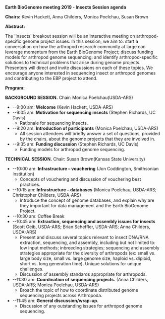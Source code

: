 **Earth BioGenome meeting 2019 - Insects Session**  **agenda**

**Chairs:** Kevin Hackett, Anna Childers, Monica Poelchau, Susan Brown

**Abstract:**

The &#39;Insects&#39; breakout session will be an interactive meeting on arthropod-specific genome project issues. In this session, we aim to: start a conversation on how the arthropod research community at large can leverage momentum from the Earth BioGenome Project; discuss funding models for arthropod genome sequencing; and identify arthropod-specific solutions to technical problems that arise during genome projects. Presenters will direct and invite discussions on each of these topics. We encourage anyone interested in sequencing insect or arthropod genomes and contributing to the EBP project to attend.

**Program:**

**BACKGROUND SESSION.** Chair: Monica Poelchau(USDA-ARS)

- --9:00 am: **Welcome** (Kevin Hackett, USDA-ARS)
- --9:05 am: **Motivation for sequencing insects** (Stephen Richards, UC Davis)
  - Rationale for sequencing insects.
- --9:20 am: **Introduction of participants** (Monica Poelchau, USDA-ARS)
  - All session attendees will briefly answer a set of questions, provided by the chairs, about the genome projects that they are involved in.
- --9:35 am: **Funding discussion** (Stephen Richards, UC Davis)
  - Funding models for arthropod genome sequencing.

**TECHNICAL SESSION.** Chair: Susan Brown(Kansas State University)

- --10:00 am: **Infrastructure – vouchering** (Jon Coddington, Smithsonian Institution)
  - Concepts of vouchering and discussion of vouchering best practices.
- --10:15 am: **Infrastructure – databases** (Monica Poelchau, USDA-ARS; Christopher Childers, USDA-ARS)
  - Introduce the concept of genome databases, and explain why are they important for data management and the Earth BioGenome Project.
- --10:30 am: Coffee Break
- --10:45 am: **Extraction, sequencing and assembly issues for insects** (Scott Geib, USDA-ARS; Brian Scheffler, USDA-ARS; Anna Childers, USDA-ARS)
  - Present and discuss several topics relevant to insect DNA/RNA extraction, sequencing, and assembly, including but not limited to: low input methods; inbreeding strategies; sequencing and assembly strategies appropriate for the diversity of arthropods (ex: small vs. large body size, small vs. large genome size, haploid vs. diploid, short vs. long generation time). Unique solutions for unique challenges.
  - Discussion of assembly standards appropriate for arthropods.
- --11:30 am: **Coordination of sequencing projects.** (Anna Childers, USDA-ARS; Monica Poelchau, USDA-ARS)
  - Broach the topic of how to coordinate distributed genome sequencing projects across Arthropoda.
- --11:45 am: **General discussion/wrap-up.**
  - Discussion of any outstanding issues for arthropod genome sequencing.